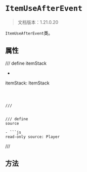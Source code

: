 # `ItemUseAfterEvent`

> 文档版本：1.21.0.20

`ItemUseAfterEvent`类。

## 属性

/// define
itemStack

- ```js
itemStack: ItemStack
```



///


/// define
source

- ```js
read-only source: Player
```



///


## 方法
